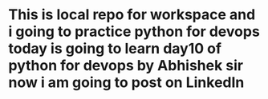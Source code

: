 # This is local repo for workspace and i  going to practice python for devops today is going to learn day10 of python for devops by Abhishek sir now i am going to post on LinkedIn 